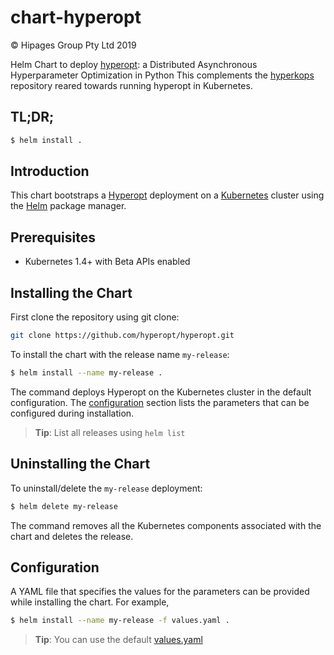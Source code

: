 # chart-hyperopt
© Hipages Group Pty Ltd 2019

Helm Chart to deploy [hyperopt](https://github.com/hyperopt/hyperopt): a Distributed Asynchronous Hyperparameter Optimization in Python
This complements the [hyperkops](https://github.com/hipagesgroup/hyperkops) repository reared towards running hyperopt in Kubernetes. 

## TL;DR;

```bash
$ helm install .
```

## Introduction

This chart bootstraps a [Hyperopt](https://github.com/hyperopt/hyperopt) deployment on a [Kubernetes](http://kubernetes.io) cluster using the [Helm](https://helm.sh) package manager.

## Prerequisites

- Kubernetes 1.4+ with Beta APIs enabled

## Installing the Chart
First clone the repository using git clone:

```bash
git clone https://github.com/hyperopt/hyperopt.git
```

To install the chart with the release name `my-release`:

```bash
$ helm install --name my-release .
```

The command deploys Hyperopt on the Kubernetes cluster in the default configuration. The [configuration](#configuration) section lists the parameters that can be configured during installation.

> **Tip**: List all releases using `helm list`

## Uninstalling the Chart

To uninstall/delete the `my-release` deployment:

```bash
$ helm delete my-release
```

The command removes all the Kubernetes components associated with the chart and deletes the release.

## Configuration
A YAML file that specifies the values for the parameters can be provided while installing the chart. For example,

```bash
$ helm install --name my-release -f values.yaml .
```

> **Tip**: You can use the default [values.yaml](values.yaml)

